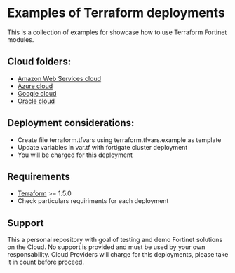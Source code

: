# Examples of Terraform deployments

This is a collection of examples for showcase how to use Terraform Fortinet modules.

## Cloud folders:
- [Amazon Web Services cloud](./AWS)
- [Azure cloud](./Azure)
- [Google cloud](./GCP)
- [Oracle cloud](./OCI)

## Deployment considerations:
   - Create file terraform.tfvars using terraform.tfvars.example as template 
   - Update variables in var.tf with fortigate cluster deployment
   - You will be charged for this deployment

## Requirements
* [Terraform](https://learn.hashicorp.com/terraform/getting-started/install.html) >= 1.5.0
* Check particulars requiriments for each deployment

## Support
This a personal repository with goal of testing and demo Fortinet solutions on the Cloud. No support is provided and must be used by your own responsability. Cloud Providers will charge for this deployments, please take it in count before proceed.

